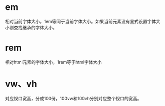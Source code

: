 # em
相对当前字体大小，1em等同于当前字体大小。如果当前元素没有显式设置字体大小则查找继承的字体大小。

# rem
相对html元素的字体大小，1rem等于html字体大小

# vw、vh
对应视口宽高，分成100份，100vw和100vh分别对应整个视口的宽高。
